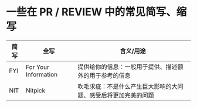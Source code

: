 # 一些在 PR / REVIEW 中的常见简写、缩写

|简写|全写|含义/用途|
|---|---|---|
|FYI|For Your Information|提供给你的信息：一般用于提供、描述额外的用于参考的信息|
|NIT|Nitpick|吹毛求疵：不是什么产生巨大影响的大问题、感受后将更加完美的问题|
